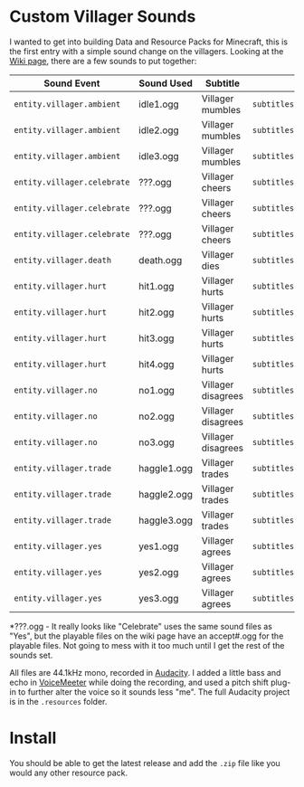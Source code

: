 # Custom Villager Sounds
I wanted to get into building Data and Resource Packs for Minecraft, this is the first entry with a simple sound change on the villagers. Looking at the [Wiki page](https://minecraft.gamepedia.com/Villager), there are a few sounds to put together:

Sound Event | Sound Used | Subtitle | Subtitle ID | My Take
----- | -------- | ------------- | --------------- | -------
`entity.villager.ambient` | idle1.ogg | Villager mumbles | `subtitles.entity.villager.ambient` | "Hello"
`entity.villager.ambient` | idle2.ogg | Villager mumbles | `subtitles.entity.villager.ambient` | "How *you* doin?"
`entity.villager.ambient` | idle3.ogg | Villager mumbles | `subtitles.entity.villager.ambient` | "Hi"
`entity.villager.celebrate` | ???.ogg | Villager cheers | `subtitles.entity.villager.celebrate` | "?"
`entity.villager.celebrate` | ???.ogg | Villager cheers | `subtitles.entity.villager.celebrate` | "?"
`entity.villager.celebrate` | ???.ogg | Villager cheers | `subtitles.entity.villager.celebrate` | "?"
`entity.villager.death` | death.ogg | Villager dies | `subtitles.entity.villager.death` | "Avenge me"
`entity.villager.hurt` | hit1.ogg | Villager hurts | `subtitles.entity.villager.hurt` | "Owww"
`entity.villager.hurt` | hit2.ogg | Villager hurts | `subtitles.entity.villager.hurt` | "That's not a tickle"
`entity.villager.hurt` | hit3.ogg | Villager hurts | `subtitles.entity.villager.hurt` | "ooff"
`entity.villager.hurt` | hit4.ogg | Villager hurts | `subtitles.entity.villager.hurt` | "Engggghhhh"
`entity.villager.no` | no1.ogg | Villager disagrees | `subtitles.entity.villager.no` | "Oh no&hellip;"
`entity.villager.no` | no2.ogg | Villager disagrees | `subtitles.entity.villager.no` | "Nah"
`entity.villager.no` | no3.ogg | Villager disagrees | `subtitles.entity.villager.no` | "That's a no"
`entity.villager.trade` | haggle1.ogg | Villager trades | `subtitles.entity.villager.trading` | "Sure"
`entity.villager.trade` | haggle2.ogg | Villager trades | `subtitles.entity.villager.trading` | "I'll take it"
`entity.villager.trade` | haggle3.ogg | Villager trades | `subtitles.entity.villager.trading` | "Looks good to me"
`entity.villager.yes` | yes1.ogg | Villager agrees | `subtitles.entity.villager.yes` | "Oh yeah&hellip;"
`entity.villager.yes` | yes2.ogg | Villager agrees | `subtitles.entity.villager.yes` | "Yeah"
`entity.villager.yes` | yes3.ogg | Villager agrees | `subtitles.entity.villager.yes` | "That's a yes"

*???.ogg - It really looks like "Celebrate" uses the same sound files as "Yes", but the playable files on the wiki page have an accept#.ogg for the playable files. Not going to mess with it too much until I get the rest of the sounds set.

All files are 44.1kHz mono, recorded in [Audacity](https://www.audacityteam.org/). I added a little bass and echo in [VoiceMeeter](https://www.vb-audio.com/Voicemeeter/banana.htm) while doing the recording, and used a pitch shift plug-in to further alter the voice so it sounds less "me". The full Audacity project is in the `.resources` folder.

# Install
You should be able to get the latest release and add the `.zip` file like you would any other resource pack.